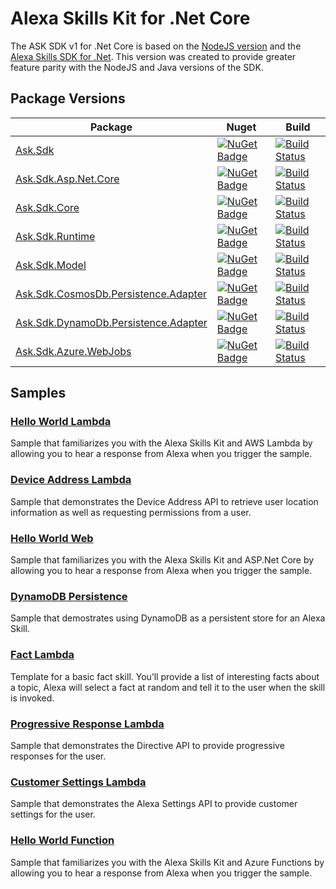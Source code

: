 # Alexa Skills Kit for .Net Core

The ASK SDK v1 for .Net Core is based on the [NodeJS version](https://github.com/alexa/alexa-skills-kit-sdk-for-nodejs) and the [Alexa Skills SDK for .Net](https://github.com/timheuer/alexa-skills-dotnet). This version was created to provide greater feature parity with the NodeJS and Java versions of the SDK.


## Package Versions
| Package       | Nuget         | Build         |
| ------------- | ------------- | ------------- |
|[Ask.Sdk](https://github.com/captechconsulting/alexa-skills-kit-sdk-for-dotnet/tree/master/src/Ask.Sdk)|[![NuGet Badge](https://buildstats.info/nuget/ask.sdk)](https://www.nuget.org/packages/Ask.Sdk/)|[![Build Status](https://ncipollina.visualstudio.com/Alexa%20Skills%20Kit%20SDK%20.Net%20Core/_apis/build/status/Ask.Sdk-CI)](https://ncipollina.visualstudio.com/Alexa%20Skills%20Kit%20SDK%20.Net%20Core/_build/latest?definitionId=9)|
|[Ask.Sdk.Asp.Net.Core](https://github.com/captechconsulting/alexa-skills-kit-sdk-for-dotnet/tree/master/src/Ask.Sdk.Asp.Net.Core)|[![NuGet Badge](https://buildstats.info/nuget/ask.sdk.asp.net.core)](https://www.nuget.org/packages/Ask.Sdk.Asp.Net.Core/)|[![Build Status](https://ncipollina.visualstudio.com/Alexa%20Skills%20Kit%20SDK%20.Net%20Core/_apis/build/status/Ask.Sdk.Asp.Net.Core-CI)](https://ncipollina.visualstudio.com/Alexa%20Skills%20Kit%20SDK%20.Net%20Core/_build/latest?definitionId=7)|
|[Ask.Sdk.Core](https://github.com/captechconsulting/alexa-skills-kit-sdk-for-dotnet/tree/master/src/Ask.Sdk.Core)|[![NuGet Badge](https://buildstats.info/nuget/ask.sdk.core)](https://www.nuget.org/packages/Ask.Sdk.Core/)|[![Build Status](https://dev.azure.com/captechconsulting/Alexa%20Skills%20Kit%20SDK%20.Net%20Core/_apis/build/status/Ask.Sdk.Core-CI)](https://dev.azure.com/captechconsulting/Alexa%20Skills%20Kit%20SDK%20.Net%20Core/_build/latest?definitionId=1)|
|[Ask.Sdk.Runtime](https://github.com/captechconsulting/alexa-skills-kit-sdk-for-dotnet/tree/master/src/Ask.Sdk.Runtime)|[![NuGet Badge](https://buildstats.info/nuget/ask.sdk.runtime)](https://www.nuget.org/packages/Ask.Sdk.Runtime/)|[![Build Status](https://dev.azure.com/captechconsulting/Alexa%20Skills%20Kit%20SDK%20.Net%20Core/_apis/build/status/Ask.Sdk.Runtime-CI)](https://dev.azure.com/captechconsulting/Alexa%20Skills%20Kit%20SDK%20.Net%20Core/_build/latest?definitionId=2)|
|[Ask.Sdk.Model](https://github.com/captechconsulting/alexa-skills-kit-sdk-for-dotnet/tree/master/src/Ask.Sdk.Model)|[![NuGet Badge](https://buildstats.info/nuget/ask.sdk.model)](https://www.nuget.org/packages/Ask.Sdk.Model/)|[![Build Status](https://dev.azure.com/captechconsulting/Alexa%20Skills%20Kit%20SDK%20.Net%20Core/_apis/build/status/Ask.Sdk.Model-CI)](https://dev.azure.com/captechconsulting/Alexa%20Skills%20Kit%20SDK%20.Net%20Core/_build/latest?definitionId=3)|
|[Ask.Sdk.CosmosDb.Persistence.Adapter](https://github.com/captechconsulting/alexa-skills-kit-sdk-for-dotnet/tree/master/src/Ask.Sdk.CosmosDb.Persistence.Adapter)|[![NuGet Badge](https://buildstats.info/nuget/ask.sdk.cosmosdb.persistence.adapter)](https://www.nuget.org/packages/Ask.Sdk.CosmosDb.Persistence.Adapter/)|[![Build Status](https://ncipollina.visualstudio.com/Alexa%20Skills%20Kit%20SDK%20.Net%20Core/_apis/build/status/Ask.Sdk.CosmosDb.Persistence.Adapter-CI)](https://ncipollina.visualstudio.com/Alexa%20Skills%20Kit%20SDK%20.Net%20Core/_build/latest?definitionId=6)|
|[Ask.Sdk.DynamoDb.Persistence.Adapter](https://github.com/captechconsulting/alexa-skills-kit-sdk-for-dotnet/tree/master/src/Ask.Sdk.DynamoDb.Persistence.Adapter)|[![NuGet Badge](https://buildstats.info/nuget/ask.sdk.dynamodb.persistence.adapter)](https://www.nuget.org/packages/Ask.Sdk.DynamoDb.Persistence.Adapter/)|[![Build Status](https://ncipollina.visualstudio.com/Alexa%20Skills%20Kit%20SDK%20.Net%20Core/_apis/build/status/Ask.Sdk.DynamoDb.Persistence.Adapter-CI)](https://ncipollina.visualstudio.com/Alexa%20Skills%20Kit%20SDK%20.Net%20Core/_build/latest?definitionId=8)|
|[Ask.Sdk.Azure.WebJobs](https://github.com/captechconsulting/alexa-skills-kit-sdk-for-dotnet/tree/master/src/Ask.Sdk.Azure.WebJobs)|[![NuGet Badge](https://buildstats.info/nuget/ask.sdk.azure.webjobs)](https://www.nuget.org/packages/Ask.Sdk.Azure.WebJobs/)|[![Build Status](https://dev.azure.com/captechconsulting/Alexa%20Skills%20Kit%20SDK%20.Net%20Core/_apis/build/status/Ask.Sdk.Azure.WebJobs-CI)](https://dev.azure.com/captechconsulting/Alexa%20Skills%20Kit%20SDK%20.Net%20Core/_build/latest?definitionId=4)|

## Samples

### [Hello World Lambda](https://github.com/captechconsulting/alexa-skills-kit-sdk-for-dotnet/tree/master/samples/HelloWorldLambda)
Sample that familiarizes you with the Alexa Skills Kit and AWS Lambda by allowing you to hear a response from Alexa when you trigger the sample.

### [Device Address Lambda](https://github.com/captechconsulting/alexa-skills-kit-sdk-for-dotnet/tree/master/samples/DeviceAddressLambda)
Sample that demonstrates the Device Address API to retrieve user location information as well as requesting permissions from a user.

### [Hello World Web](https://github.com/captechconsulting/alexa-skills-kit-sdk-for-dotnet/tree/master/samples/HelloWorldWeb)
Sample that familiarizes you with the Alexa Skills Kit and ASP.Net Core by allowing you to hear a response from Alexa when you trigger the sample.

### [DynamoDB Persistence](https://github.com/captechconsulting/alexa-skills-kit-sdk-for-dotnet/tree/master/samples/DynamoDbLambda)
Sample that demostrates using DynamoDB as a persistent store for an Alexa Skill.

### [Fact Lambda](https://github.com/captechconsulting/alexa-skills-kit-sdk-for-dotnet/tree/master/samples/FactLambda)
Template for a basic fact skill. You’ll provide a list of interesting facts about a topic, Alexa will select a fact at random and tell it to the user when the skill is invoked.

### [Progressive Response Lambda](https://github.com/captechconsulting/alexa-skills-kit-sdk-for-dotnet/tree/master/samples/ProgressiveResponseLambda)
Sample that demonstrates the Directive API to provide progressive responses for the user.

### [Customer Settings Lambda](https://github.com/captechconsulting/alexa-skills-kit-sdk-for-dotnet/tree/master/samples/CustomerSettingsLambda)
Sample that demonstrates the Alexa Settings API to provide customer settings for the user.

### [Hello World Function](https://github.com/captechconsulting/alexa-skills-kit-sdk-for-dotnet/tree/master/samples/HelloWorldFunction)
Sample that familiarizes you with the Alexa Skills Kit and Azure Functions by allowing you to hear a response from Alexa when you trigger the sample.
